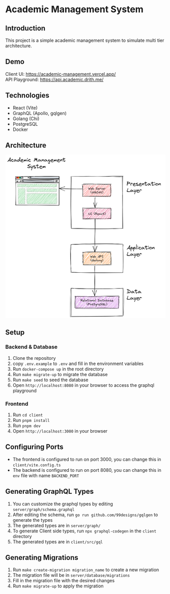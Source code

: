 # Academic Management System

## Introduction

This project is a simple academic management system to simulate multi tier architecture.

## Demo

Client UI: https://academic-management.vercel.app/  
API Playground: https://api.academic.drith.me/

## Technologies

- React (Vite)
- GraphQL (Apollo, gqlgen)
- Golang (Chi)
- PostgreSQL
- Docker

## Architecture

![Architecture](architecture.png)

## Setup

### Backend & Database

1. Clone the repository
2. copy `.env.example` to `.env` and fill in the environment variables
3. Run `docker-compose up` in the root directory
4. Run `make migrate-up` to migrate the database
5. Run `make seed` to seed the database
6. Open `http://localhost:8080` in your browser to access the graphql playground

### Frontend

1. Run `cd client`
2. Run `pnpm install`
3. Run `pnpm dev`
4. Open `http://localhost:3000` in your browser

## Configuring Ports

- The frontend is configured to run on port 3000, you can change this in `client/vite.config.ts`
- The backend is configured to run on port 8080, you can change this in `env` file with name `BACKEND_PORT`

## Generating GraphQL Types

1. You can customize the graphql types by editing `server/graph/schema.graphql`
2. After editing the schema, run `go run github.com/99designs/gqlgen` to generate the types
3. The generated types are in `server/graph/`
4. To generate Client side types, run `npx graphql-codegen` in the `client` directory
5. The generated types are in `client/src/gql`

## Generating Migrations

1. Run `make create-migration migration_name` to create a new migration
2. The migration file will be in `server/database/migrations`
3. Fill in the migration file with the desired changes
4. Run `make migrate-up` to apply the migration

